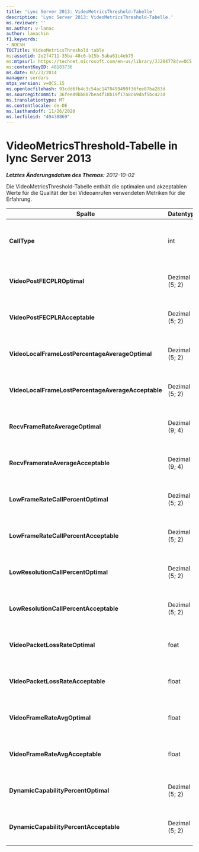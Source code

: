 ```yaml
---
title: 'Lync Server 2013: VideoMetricsThreshold-Tabelle'
description: 'Lync Server 2013: VideoMetricsThreshold-Tabelle.'
ms.reviewer: ''
ms.author: v-lanac
author: lanachin
f1.keywords:
- NOCSH
TOCTitle: VideoMetricsThreshold table
ms:assetid: 2e2f4711-35ba-48c6-b15b-5aba61c4eb75
ms:mtpsurl: https://technet.microsoft.com/en-us/library/JJ204778(v=OCS.15)
ms:contentKeyID: 48183736
ms.date: 07/23/2014
manager: serdars
mtps_version: v=OCS.15
ms.openlocfilehash: 93cdd6fb4c3c54ac1470499490f36fee87ba283d
ms.sourcegitcommit: 36fee89bb887bea4f18b19f17a8c69daf5bc423d
ms.translationtype: MT
ms.contentlocale: de-DE
ms.lasthandoff: 11/26/2020
ms.locfileid: "49438869"
---
```

# <a name="videometricsthreshold-table-in-lync-server-2013"></a>VideoMetricsThreshold-Tabelle in lync Server 2013

<div data-xmlns="http://www.w3.org/1999/xhtml">

<div class="topic" data-xmlns="http://www.w3.org/1999/xhtml" data-msxsl="urn:schemas-microsoft-com:xslt" data-cs="https://msdn.microsoft.com/">

<div data-asp="https://msdn2.microsoft.com/asp">



</div>

<div id="mainSection">

<div id="mainBody">

<span> </span>

_**Letztes Änderungsdatum des Themas:** 2012-10-02_

Die VideoMetricsThreshold-Tabelle enthält die optimalen und akzeptablen Werte für die Qualität der bei Videoanrufen verwendeten Metriken für die Erfahrung.


<table>
<colgroup>
<col style="width: 25%" />
<col style="width: 25%" />
<col style="width: 25%" />
<col style="width: 25%" />
</colgroup>
<thead>
<tr class="header">
<th><strong>Spalte</strong></th>
<th><strong>Datentyp</strong></th>
<th><strong>Schlüssel/Index</strong></th>
<th><strong>Details</strong></th>
</tr>
</thead>
<tbody>
<tr class="odd">
<td><p><strong>CallType</strong></p></td>
<td><p>int</p></td>
<td><p>Primary</p></td>
<td><p>Der Typ des Anrufs, der getätigt wurde.</p></td>
</tr>
<tr class="even">
<td><p><strong>VideoPostFECPLROptimal</strong></p></td>
<td><p>Dezimal (5; 2)</p></td>
<td></td>
<td><p>Der Standardwert ist 0,05.</p></td>
</tr>
<tr class="odd">
<td><p><strong>VideoPostFECPLRAcceptable</strong></p></td>
<td><p>Dezimal (5; 2)</p></td>
<td></td>
<td><p>Der Standardwert ist 0,10.</p></td>
</tr>
<tr class="even">
<td><p><strong>VideoLocalFrameLostPercentageAverageOptimal</strong></p></td>
<td><p>Dezimal (5; 2)</p></td>
<td></td>
<td><p>Der Standardwert ist 5,0.</p></td>
</tr>
<tr class="odd">
<td><p><strong>VideoLocalFrameLostPercentageAverageAcceptable</strong></p></td>
<td><p>Dezimal (5; 2)</p></td>
<td></td>
<td><p>Der Standardwert ist 10,0.</p></td>
</tr>
<tr class="even">
<td><p><strong>RecvFrameRateAverageOptimal</strong></p></td>
<td><p>Dezimal (9; 4)</p></td>
<td></td>
<td><p>Der Standardwert ist 12,0000.</p></td>
</tr>
<tr class="odd">
<td><p><strong>RecvFramerateAverageAcceptable</strong></p></td>
<td><p>Dezimal (9; 4)</p></td>
<td></td>
<td><p>Der Standardwert ist 7,0000.</p></td>
</tr>
<tr class="even">
<td><p><strong>LowFrameRateCallPercentOptimal</strong></p></td>
<td><p>Dezimal (5; 2)</p></td>
<td></td>
<td><p>Der Standardwert ist 5,0.</p></td>
</tr>
<tr class="odd">
<td><p><strong>LowFrameRateCallPercentAcceptable</strong></p></td>
<td><p>Dezimal (5; 2)</p></td>
<td></td>
<td><p>Der Standardwert ist 10.0/</p></td>
</tr>
<tr class="even">
<td><p><strong>LowResolutionCallPercentOptimal</strong></p></td>
<td><p>Dezimal (5; 2)</p></td>
<td></td>
<td><p>Der Standardwert ist 5,0.</p></td>
</tr>
<tr class="odd">
<td><p><strong>LowResolutionCallPercentAcceptable</strong></p></td>
<td><p>Dezimal (5; 2)</p></td>
<td></td>
<td><p>Der Standardwert ist 10,0.</p></td>
</tr>
<tr class="even">
<td><p><strong>VideoPacketLossRateOptimal</strong></p></td>
<td><p>foat</p></td>
<td></td>
<td><p>Der Standardwert ist 0,05.</p></td>
</tr>
<tr class="odd">
<td><p><strong>VideoPacketLossRateAcceptable</strong></p></td>
<td><p>float</p></td>
<td></td>
<td><p>Der Standardwert ist 0,10.</p></td>
</tr>
<tr class="even">
<td><p><strong>VideoFrameRateAvgOptimal</strong></p></td>
<td><p>float</p></td>
<td></td>
<td><p>Der Standardwert ist 12.</p></td>
</tr>
<tr class="odd">
<td><p><strong>VideoFrameRateAvgAcceptable</strong></p></td>
<td><p>float</p></td>
<td></td>
<td><p>Der Standardwert ist 7.</p></td>
</tr>
<tr class="even">
<td><p><strong>DynamicCapabilityPercentOptimal</strong></p></td>
<td><p>Dezimal (5; 2)</p></td>
<td></td>
<td><p>Der Standardwert ist 5,00.</p></td>
</tr>
<tr class="odd">
<td><p><strong>DynamicCapabilityPercentAcceptable</strong></p></td>
<td><p>Dezimal (5; 2)</p></td>
<td></td>
<td><p>Der Standardwert ist 10,00.</p></td>
</tr>
</tbody>
</table>


</div>

<span> </span>

</div>

</div>

</div>


